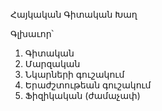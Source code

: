 Հայկական Գիտական Խաղ

  Գլխաւոր՝
  1. Գիտական
  2. Մարզական
  3. Նկարների գուշակում
  4. Երաժշտութեան գուշակում
  5. Ֆիզիկական (ժամաչափ)
  
